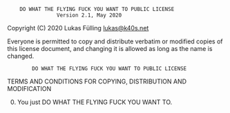         DO WHAT THE FLYING FUCK YOU WANT TO PUBLIC LICENSE 
                    Version 2.1, May 2020 

 Copyright (C) 2020 Lukas Fülling <lukas@k40s.net> 

 Everyone is permitted to copy and distribute verbatim or modified 
 copies of this license document, and changing it is allowed as long 
 as the name is changed. 

            DO WHAT THE FLYING FUCK YOU WANT TO PUBLIC LICENSE 
   TERMS AND CONDITIONS FOR COPYING, DISTRIBUTION AND MODIFICATION 

  0. You just DO WHAT THE FLYING FUCK YOU WANT TO.
